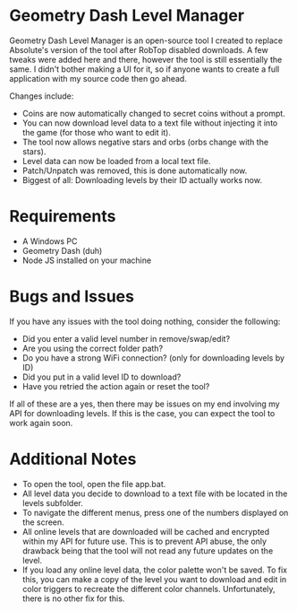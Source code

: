 # Geometry Dash Level Manager
Geometry Dash Level Manager is an open-source tool I created to replace Absolute's version of the tool after RobTop disabled downloads. A few tweaks were added here and there, however the tool is still essentially the same. I didn't bother making a UI for it, so if anyone wants to create a full application with my source code then go ahead.

Changes include:
  - Coins are now automatically changed to secret coins without a prompt.
  - You can now download level data to a text file without injecting it into the game (for those who want to edit it).
  - The tool now allows negative stars and orbs (orbs change with the stars).
  - Level data can now be loaded from a local text file.
  - Patch/Unpatch was removed, this is done automatically now.
  - Biggest of all: Downloading levels by their ID actually works now.

# Requirements
  - A Windows PC
  - Geometry Dash (duh)
  - Node JS installed on your machine

# Bugs and Issues
If you have any issues with the tool doing nothing, consider the following:
  - Did you enter a valid level number in remove/swap/edit?
  - Are you using the correct folder path?
  - Do you have a strong WiFi connection? (only for downloading levels by ID)
  - Did you put in a valid level ID to download?
  - Have you retried the action again or reset the tool?

If all of these are a yes, then there may be issues on my end involving my API for downloading levels. If this is the case, you can expect the tool to work again soon.

# Additional Notes
  - To open the tool, open the file app.bat.
  - All level data you decide to download to a text file with be located in the levels subfolder.
  - To navigate the different menus, press one of the numbers displayed on the screen.
  - All online levels that are downloaded will be cached and encrypted within my API for future use. This is to prevent API abuse, the only drawback being that the tool will not read any future updates on the level.
  - If you load any online level data, the color palette won't be saved. To fix this, you can make a copy of the level you want to download and edit in color triggers to recreate the different color channels. Unfortunately, there is no other fix for this.
